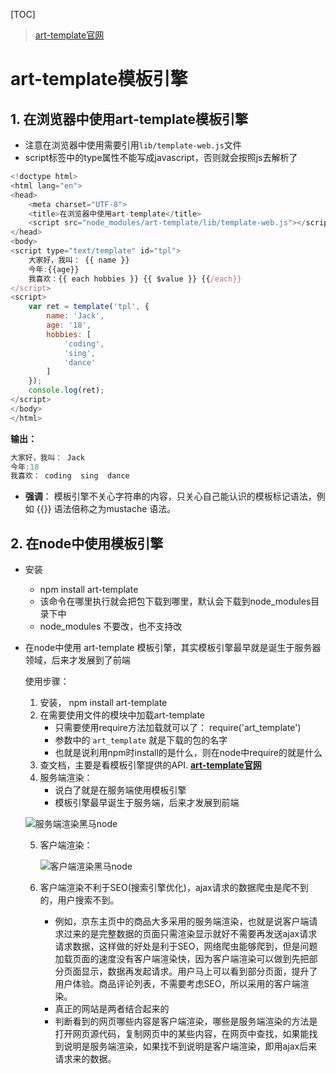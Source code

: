 [TOC]

> [art-template官网](http://aui.github.io/art-template/zh-cn/docs/index.html )

# art-template模板引擎

## 1. 在浏览器中使用art-template模板引擎

- 注意在浏览器中使用需要引用`lib/template-web.js`文件
- script标签中的type属性不能写成javascript，否则就会按照js去解析了

```javascript
<!doctype html>
<html lang="en">
<head>
    <meta charset="UTF-8">
    <title>在浏览器中使用art-template</title>
    <script src="node_modules/art-template/lib/template-web.js"></script>
</head>
<body>
<script type="text/template" id="tpl">
    大家好，我叫： {{ name }}
    今年:{{age}}
    我喜欢：{{ each hobbies }} {{ $value }} {{/each}}
</script>
<script>
    var ret = template('tpl', {
        name: 'Jack',
        age: '18',
        hobbies: [
            'coding',
            'sing',
            'dance'
        ]
    });
    console.log(ret);
</script>
</body>
</html>                                   
```

**输出：** 

```javascript
大家好，我叫： Jack
今年:18
我喜欢： coding  sing  dance 
```
- **强调**： 模板引擎不关心字符串的内容，只关心自己能认识的模板标记语法，例如 {{}} 语法倍称之为mustache 语法。

## 2. 在node中使用模板引擎

- 安装

  * npm install art-template
  * 该命令在哪里执行就会把包下载到哪里，默认会下载到node_modules目录下中
  * node_modules 不要改，也不支持改

- 在node中使用 art-template 模板引擎，其实模板引擎最早就是诞生于服务器领域，后来才发展到了前端

  使用步骤：

  1. 安装， npm install art-template
  2. 在需要使用文件的模块中加载art-template
      - 只需要使用require方法加载就可以了： require('art_template')
      - 参数中的 `art_template` 就是下载的包的名字
      - 也就是说利用npm时install的是什么，则在node中require的就是什么
  3. 查文档，主要是看模板引擎提供的API. **[art-template官网](http://aui.github.io/art-template/zh-cn/docs/index.html )**
  4. 服务端渲染：
      * 说白了就是在服务端使用模板引擎
      * 模板引擎最早诞生于服务端，后来才发展到前端

  ![服务端渲染黑马node](C:\Users\zgc\AppData\Local\Temp\1567910329681.png)

  5. 客户端渲染：

     ![客户端渲染黑马node](C:\Users\zgc\AppData\Local\Temp\1567910428736.png)

     

  6. 客户端渲染不利于SEO(搜索引擎优化)，ajax请求的数据爬虫是爬不到的，用户搜索不到。

     + 例如，京东主页中的商品大多采用的服务端渲染，也就是说客户端请求过来的是完整数据的页面只需渲染显示就好不需要再发送ajax请求请求数据，这样做的好处是利于SEO，网络爬虫能够爬到，但是问题加载页面的速度没有客户端渲染快，因为客户端渲染可以做到先把部分页面显示，数据再发起请求。用户马上可以看到部分页面，提升了用户体验。商品评论列表，不需要考虑SEO，所以采用的客户端渲染。
     + 真正的网站是两者结合起来的
     + 判断看到的网页哪些内容是客户端渲染，哪些是服务端渲染的方法是打开网页源代码，复制网页中的某些内容，在网页中查找，如果能找到说明是服务端渲染，如果找不到说明是客户端渲染，即用ajax后来请求来的数据。

  

  

